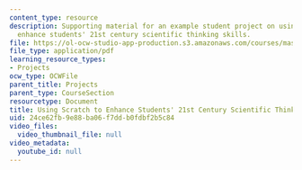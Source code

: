 ```yaml
---
content_type: resource
description: Supporting material for an example student project on using Scratch to
  enhance students' 21st century scientific thinking skills.
file: https://ol-ocw-studio-app-production.s3.amazonaws.com/courses/mas-714j-technologies-for-creative-learning-fall-2009/24ce62fb9e88ba06f7ddb0fdbf2b5c84_MITMAS_714JF09_proj4_postr.pdf
file_type: application/pdf
learning_resource_types:
- Projects
ocw_type: OCWFile
parent_title: Projects
parent_type: CourseSection
resourcetype: Document
title: Using Scratch to Enhance Students' 21st Century Scientific Thinking Skills
uid: 24ce62fb-9e88-ba06-f7dd-b0fdbf2b5c84
video_files:
  video_thumbnail_file: null
video_metadata:
  youtube_id: null
---
```

